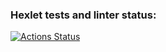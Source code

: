 ### Hexlet tests and linter status:
[![Actions Status](https://github.com/Makas1m/python-project-lvl1/workflows/hexlet-check/badge.svg)](https://github.com/Makas1m/python-project-lvl1/actions)